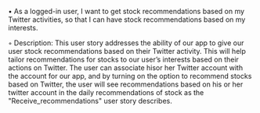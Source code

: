 • As a logged-in user, I want to get stock recommendations based on my Twitter activities, so that I can have stock recommendations based on my interests.

◦ Description: This user story addresses the ability of our app to give our user stock recommendations based on their Twitter activity. This will help tailor recommendations for stocks to our user’s interests based on their actions on Twitter. The user can associate hisor her Twitter account with the account for our app, and by turning on the option to recommend stocks based on Twitter, the user will see recommendations based on his or her twitter account in the daily recommendations of stock as the "Receive_recommendations" user story describes.

